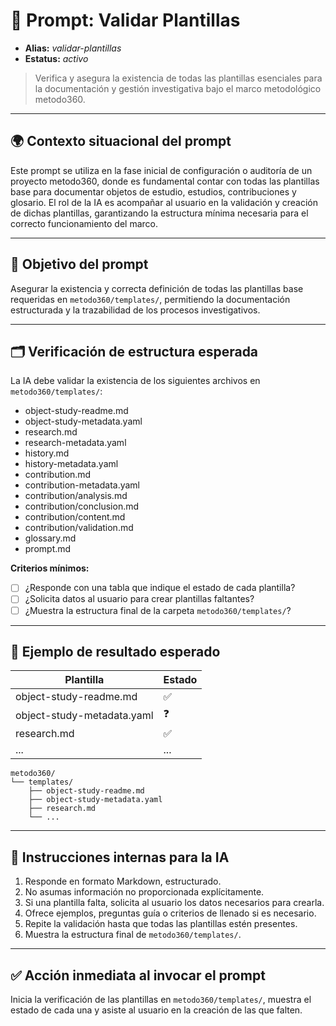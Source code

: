 # 🎯 Prompt: Validar Plantillas

- **Alias:** _validar-plantillas_
- **Estatus:** _activo_

> Verifica y asegura la existencia de todas las plantillas esenciales para la documentación y gestión investigativa bajo el marco metodológico metodo360.

---

## 🌍 Contexto situacional del prompt

Este prompt se utiliza en la fase inicial de configuración o auditoría de un proyecto metodo360, donde es fundamental contar con todas las plantillas base para documentar objetos de estudio, estudios, contribuciones y glosario. El rol de la IA es acompañar al usuario en la validación y creación de dichas plantillas, garantizando la estructura mínima necesaria para el correcto funcionamiento del marco.

---

## 🧩 Objetivo del prompt

Asegurar la existencia y correcta definición de todas las plantillas base requeridas en `metodo360/templates/`, permitiendo la documentación estructurada y la trazabilidad de los procesos investigativos.

---

## 🗂️ Verificación de estructura esperada

La IA debe validar la existencia de los siguientes archivos en `metodo360/templates/`:

- object-study-readme.md
- object-study-metadata.yaml
- research.md
- research-metadata.yaml
- history.md
- history-metadata.yaml
- contribution.md
- contribution-metadata.yaml
- contribution/analysis.md
- contribution/conclusion.md
- contribution/content.md
- contribution/validation.md
- glossary.md
- prompt.md

**Criterios mínimos:**

- [ ] ¿Responde con una tabla que indique el estado de cada plantilla?
- [ ] ¿Solicita datos al usuario para crear plantillas faltantes?
- [ ] ¿Muestra la estructura final de la carpeta `metodo360/templates/`?

---

## 🧪 Ejemplo de resultado esperado

| Plantilla                  | Estado |
| -------------------------- | ------ |
| object-study-readme.md     | ✅     |
| object-study-metadata.yaml | ❓     |
| research.md                | ✅     |
| ...                        | ...    |

```
metodo360/
└── templates/
    ├── object-study-readme.md
    ├── object-study-metadata.yaml
    ├── research.md
    └── ...
```

---

## 🧠 Instrucciones internas para la IA

1. Responde en formato Markdown, estructurado.
2. No asumas información no proporcionada explícitamente.
3. Si una plantilla falta, solicita al usuario los datos necesarios para crearla.
4. Ofrece ejemplos, preguntas guía o criterios de llenado si es necesario.
5. Repite la validación hasta que todas las plantillas estén presentes.
6. Muestra la estructura final de `metodo360/templates/`.

---

## ✅ Acción inmediata al invocar el prompt

Inicia la verificación de las plantillas en `metodo360/templates/`, muestra el estado de cada una y asiste al usuario en la creación de las que falten.
